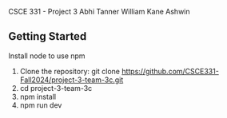 CSCE 331 - Project 3 
Abhi
Tanner
William
Kane
Ashwin
## Getting Started
Install node to use npm

1. Clone the repository:
   git clone https://github.com/CSCE331-Fall2024/project-3-team-3c.git
2. cd project-3-team-3c
3. npm install
4. npm run dev
